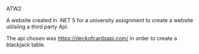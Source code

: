 ATW2

A website created in .NET 5 for a university assignment to create a website utilsiing a third party Api.

The api chosen was https://deckofcardsapi.com/ in order to create a blackjack table.
